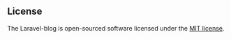## License

The Laravel-blog is open-sourced software licensed under the [MIT license](https://opensource.org/licenses/MIT).
